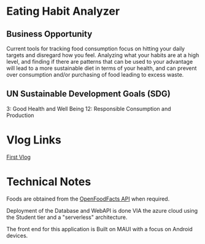 # Eating Habit Analyzer

## Business Opportunity

Current tools for tracking food consumption focus on hitting your daily targets and disregard how you feel. Analyzing what your habits are at a high level, and finding if there are patterns that can be used to your advantage will lead to a more sustainable diet in terms of your health, and can prevent over consumption and/or purchasing of food leading to excess waste.

## UN Sustainable Development Goals (SDG)

3: Good Health and Well Being
12: Responsible Consumption and Production

# Vlog Links

[First Vlog](https://youtu.be/qXECqdHdWP8)

# Technical Notes

Foods are obtained from the [OpenFoodFacts API](https://world.openfoodfacts.org/) when required.

Deployment of the Database and WebAPI is done VIA the azure cloud using the Student tier and a "serverless" architecture.

The front end for this application is Built on MAUI with a focus on Android devices.
